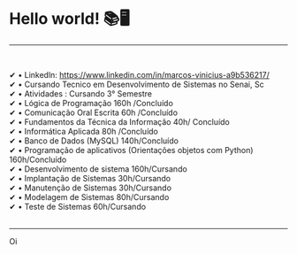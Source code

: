 
<h1>Hello world! 📚🖥️</h1>
<hr><br>

✔ • Linkedln: https://www.linkedin.com/in/marcos-vinicius-a9b536217/<br>✔
• Cursando Tecnico em Desenvolvimento de Sistemas no Senai, Sc <br>✔
• Atividades : Cursando 3° Semestre<br>✔
• Lógica de Programação 160h /Concluído<br>✔
• Comunicação Oral Escrita 60h /Concluído<br>✔
• Fundamentos da Técnica da Informação 40h/ Concluído<br>✔
• Informática Aplicada 80h /Concluído<br>✔
• Banco de Dados (MySQL) 140h/Concluído<br>✔
• Programação de aplicativos (Orientações objetos com Python) 160h/Concluído<br>✔
• Desenvolvimento de sistema 160h/Cursando<br>✔
• Implantação de Sistemas 30h/Cursando<br>✔
• Manutenção de Sistemas 30h/Cursando<br>✔
• Modelagem de Sistemas 80h/Cursando<br>✔
• Teste de Sistemas 60h/Cursando<br><br>
<hr>
<article>Oi</article>
